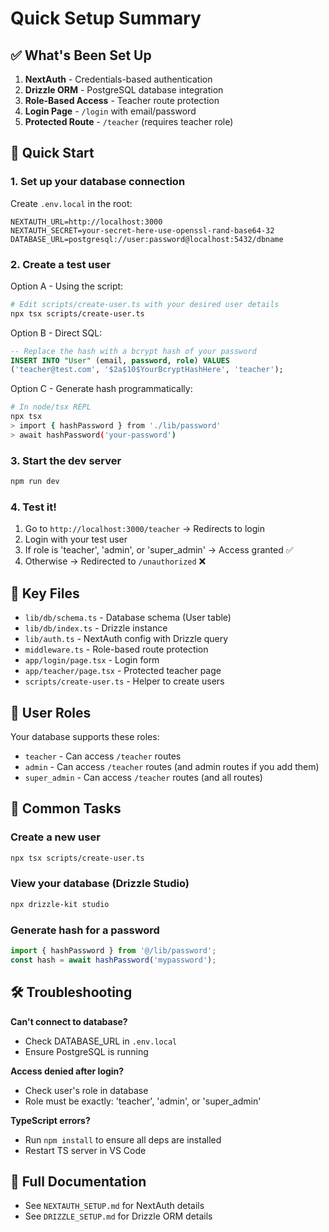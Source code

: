 # Quick Setup Summary

## ✅ What's Been Set Up

1. **NextAuth** - Credentials-based authentication
2. **Drizzle ORM** - PostgreSQL database integration
3. **Role-Based Access** - Teacher route protection
4. **Login Page** - `/login` with email/password
5. **Protected Route** - `/teacher` (requires teacher role)

## 🚀 Quick Start

### 1. Set up your database connection

Create `.env.local` in the root:
```env
NEXTAUTH_URL=http://localhost:3000
NEXTAUTH_SECRET=your-secret-here-use-openssl-rand-base64-32
DATABASE_URL=postgresql://user:password@localhost:5432/dbname
```

### 2. Create a test user

Option A - Using the script:
```bash
# Edit scripts/create-user.ts with your desired user details
npx tsx scripts/create-user.ts
```

Option B - Direct SQL:
```sql
-- Replace the hash with a bcrypt hash of your password
INSERT INTO "User" (email, password, role) VALUES 
('teacher@test.com', '$2a$10$YourBcryptHashHere', 'teacher');
```

Option C - Generate hash programmatically:
```bash
# In node/tsx REPL
npx tsx
> import { hashPassword } from './lib/password'
> await hashPassword('your-password')
```

### 3. Start the dev server
```bash
npm run dev
```

### 4. Test it!
1. Go to `http://localhost:3000/teacher` → Redirects to login
2. Login with your test user
3. If role is 'teacher', 'admin', or 'super_admin' → Access granted ✅
4. Otherwise → Redirected to `/unauthorized` ❌

## 📁 Key Files

- `lib/db/schema.ts` - Database schema (User table)
- `lib/db/index.ts` - Drizzle instance
- `lib/auth.ts` - NextAuth config with Drizzle query
- `middleware.ts` - Role-based route protection
- `app/login/page.tsx` - Login form
- `app/teacher/page.tsx` - Protected teacher page
- `scripts/create-user.ts` - Helper to create users

## 🔐 User Roles

Your database supports these roles:
- `teacher` - Can access `/teacher` routes
- `admin` - Can access `/teacher` routes (and admin routes if you add them)
- `super_admin` - Can access `/teacher` routes (and all routes)

## 📝 Common Tasks

### Create a new user
```bash
npx tsx scripts/create-user.ts
```

### View your database (Drizzle Studio)
```bash
npx drizzle-kit studio
```

### Generate hash for a password
```typescript
import { hashPassword } from '@/lib/password';
const hash = await hashPassword('mypassword');
```

## 🛠️ Troubleshooting

**Can't connect to database?**
- Check DATABASE_URL in `.env.local`
- Ensure PostgreSQL is running

**Access denied after login?**
- Check user's role in database
- Role must be exactly: 'teacher', 'admin', or 'super_admin'

**TypeScript errors?**
- Run `npm install` to ensure all deps are installed
- Restart TS server in VS Code

## 📖 Full Documentation

- See `NEXTAUTH_SETUP.md` for NextAuth details
- See `DRIZZLE_SETUP.md` for Drizzle ORM details
